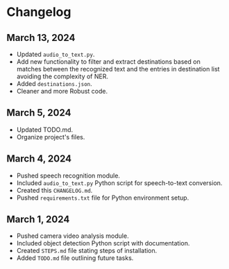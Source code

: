 # Changelog

## March 13, 2024
- Updated `audio_to_text.py`.
- Add new functionality to filter and extract destinations based on matches between the recognized text and the entries in destination list avoiding the complexity of NER.
- Added `destinations.json`.
- Cleaner and more Robust code.

## March 5, 2024
- Updated TODO.md.
- Organize project's files.


## March 4, 2024
- Pushed speech recognition module.
- Included `audio_to_text.py` Python script for speech-to-text conversion.
- Created this `CHANGELOG.md`.
- Pushed `requirements.txt` file for Python environment setup.

## March 1, 2024
- Pushed camera video analysis module.
- Included object detection Python script with documentation.
- Created `STEPS.md` file stating steps of installation.
- Added `TODO.md` file outlining future tasks.

